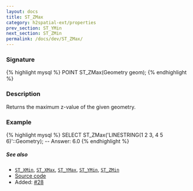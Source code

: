 ```yaml
---
layout: docs
title: ST_ZMax
category: h2spatial-ext/properties
prev_section: ST_YMin
next_section: ST_ZMin
permalink: /docs/dev/ST_ZMax/
---
```


### Signature

{% highlight mysql %}
POINT ST_ZMax(Geometry geom);
{% endhighlight %}

### Description

Returns the maximum z-value of the given geometry.

### Example

{% highlight mysql %}
SELECT ST_ZMax('LINESTRING(1 2 3, 4 5 6)'::Geometry);
-- Answer:    6.0
{% endhighlight %}

##### See also

* [`ST_XMin`](../ST_XMin), [`ST_XMax`](../ST_XMax), [`ST_YMax`](../ST_YMax), [`ST_YMin`](../ST_YMin), [`ST_ZMin`](../ST_ZMin)
* <a href="https://github.com/irstv/H2GIS/blob/master/h2spatial-ext/src/main/java/org/h2gis/h2spatialext/function/spatial/properties/ST_ZMax.java" target="_blank">Source code</a>
* Added: [#28](https://github.com/irstv/H2GIS/pull/28)
